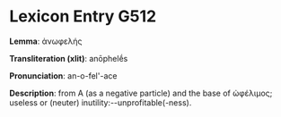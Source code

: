 # Lexicon Entry G512

**Lemma**: ἀνωφελής

**Transliteration (xlit)**: anōphelḗs

**Pronunciation**: an-o-fel'-ace

**Description**:
from Α (as a negative particle) and the base of ὠφέλιμος; useless or (neuter) inutility:--unprofitable(-ness).
